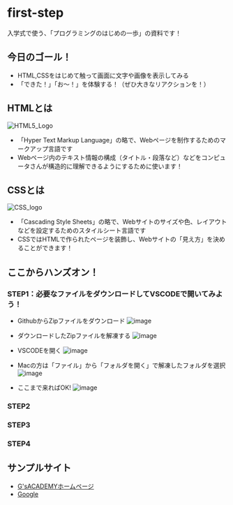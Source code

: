 # first-step
入学式で使う、「プログラミングのはじめの一歩」の資料です！

## 今日のゴール！
- HTML,CSSをはじめて触って画面に文字や画像を表示してみる
- 「できた！」「お〜！」を体験する！（ぜひ大きなリアクションを！）

## HTMLとは
![HTML5_Logo](https://github.com/user-attachments/assets/2261be21-b6f3-4b71-a014-ecc78cef55a1)
- 「Hyper Text Markup Language」の略で、Webページを制作するためのマークアップ言語です
- Webページ内のテキスト情報の構成（タイトル・段落など）などをコンピュータさんが構造的に理解できるようにするために使います！

## CSSとは
![CSS_logo](https://github.com/user-attachments/assets/9822a85f-c33d-4a5b-b20b-a857896b1546)
- 「Cascading Style Sheets」の略で、Webサイトのサイズや色、レイアウトなどを設定するためのスタイルシート言語です
- CSSではHTMLで作られたページを装飾し、Webサイトの「見え方」を決めることができます！

## ここからハンズオン！

### STEP1：必要なファイルをダウンロードしてVSCODEで開いてみよう！
- GithubからZipファイルをダウンロード
![image](https://github.com/user-attachments/assets/5a8f90a1-6edd-4d50-95ee-f10cbc4851b8)

- ダウンロードしたZipファイルを解凍する
![image](https://github.com/user-attachments/assets/fa4e67c8-0716-40dd-bf09-5458b6c5db40)

- VSCODEを開く
![image](https://github.com/user-attachments/assets/f6d50d3a-06d4-4daa-96e5-3a8b97814fa9)

- Macの方は「ファイル」から「フォルダを開く」で解凍したフォルダを選択
![image](https://github.com/user-attachments/assets/76b69dc2-16d2-49f2-9d12-2a0b9f81d822)
- ここまで来ればOK!
![image](https://github.com/user-attachments/assets/3ac705aa-47d9-45d2-8f68-d7ecc49285a0)

### STEP2

### STEP3

### STEP4


## サンプルサイト
- [G'sACADEMYホームページ](https://gsacademy.jp/)
- [Google](https://www.google.co.jp/)

